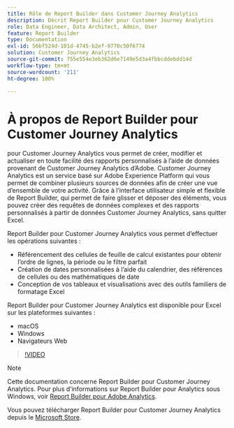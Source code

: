 ```yaml
---
title: Rôle de Report Builder dans Customer Journey Analytics
description: Décrit Report Builder pour Customer Journey Analytics
role: Data Engineer, Data Architect, Admin, User
feature: Report Builder
type: Documentation
exl-id: 56bf524d-101d-4745-b2ef-9770c50f6774
solution: Customer Journey Analytics
source-git-commit: 755e554e3eb362d6e7149e5d3a4fbbcddebdd14d
workflow-type: tm+mt
source-wordcount: '211'
ht-degree: 100%

---
```


# À propos de Report Builder pour Customer Journey Analytics

 pour Customer Journey Analytics vous permet de créer, modifier et actualiser en toute facilité des rapports personnalisés à lʼaide de données provenant de Customer Journey Analytics dʼAdobe. Customer Journey Analytics est un service basé sur Adobe Experience Platform qui vous permet de combiner plusieurs sources de données afin de créer une vue dʼensemble de votre activité. Grâce à lʼinterface utilisateur simple et flexible de Report Builder, qui permet de faire glisser et déposer des éléments, vous pouvez créer des requêtes de données complexes et des rapports personnalisés à partir de données Customer Journey Analytics, sans quitter Excel.

Report Builder pour Customer Journey Analytics vous permet dʼeffectuer les opérations suivantes :

- Référencement des cellules de feuille de calcul existantes pour obtenir lʼordre de lignes, la période ou le filtre parfait
- Création de dates personnalisées à lʼaide du calendrier, des références de cellules ou des mathématiques de date
- Conception de vos tableaux et visualisations avec des outils familiers de formatage Excel

Report Builder pour Customer Journey Analytics est disponible pour Excel sur les plateformes suivantes :

- macOS
- Windows
- Navigateurs Web

>[!VIDEO](https://video.tv.adobe.com/v/337569/?quality=12&learn=on)

>[!NOTE]
>
>Cette documentation concerne Report Builder pour Customer Journey Analytics. Pour plus dʼinformations sur Report Builder pour Analytics sous Windows, voir [Report Builder pour Adobe Analytics](https://experienceleague.adobe.com/docs/analytics/analyze/report-builder/home.html?lang=fr).

Vous pouvez télécharger Report Builder pour Customer Journey Analytics depuis le
[Microsoft Store](https://www.microsoft.com/fr-fr/store/apps/windows).
